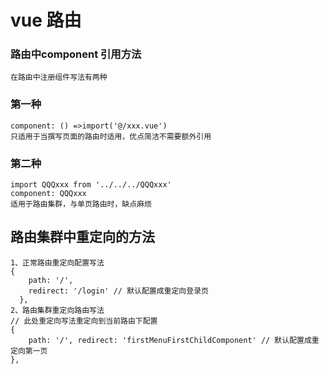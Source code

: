# vue 路由
### 路由中component 引用方法

    在路由中注册组件写法有两种
### 第一种
    component: () =>import('@/xxx.vue')
    只适用于当撰写页面的路由时适用，优点简洁不需要额外引用
### 第二种
    import QQQxxx from '../../../QQQxxx'
    component: QQQxxx
    适用于路由集群，与单页路由时，缺点麻烦

## 路由集群中重定向的方法
    1、正常路由重定向配置写法
    {
        path: '/',
        redirect: '/login' // 默认配置成重定向登录页
      },
    2、路由集群重定向路由写法
    // 此处重定向写法重定向到当前路由下配置
    {
        path: '/', redirect: 'firstMenuFirstChildComponent'	// 默认配置成重定向第一页
    },
